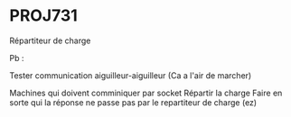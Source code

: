 # PROJ731
Répartiteur de charge

Pb :

Tester communication aiguilleur-aiguilleur (Ca a l'air de marcher)

Machines qui doivent comminiquer par socket
Répartir la charge
Faire en sorte qui la réponse ne passe pas par le repartiteur de charge (ez)

